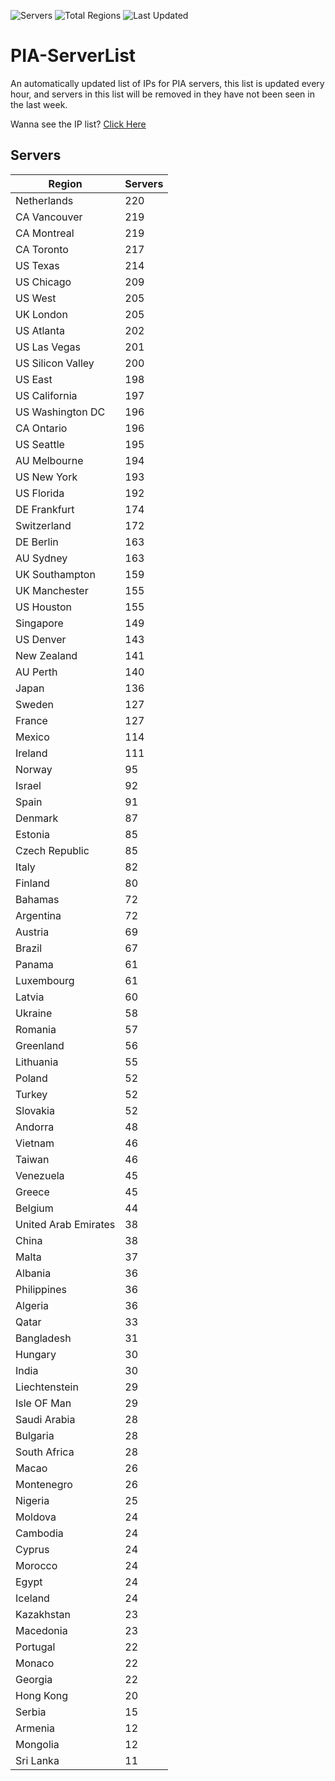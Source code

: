 ![Servers](https://img.shields.io/badge/Servers-8,906-darkgreen)
![Total Regions](https://img.shields.io/badge/Total_Regions-97-darkgreen)
![Last Updated](https://img.shields.io/badge/Last_Updated-April_28_2024_22:49_EDT-darkgreen)

# PIA-ServerList
An automatically updated list of IPs for PIA servers, this list is updated every hour, and servers in this list will be removed in they have not been seen in the last week.

Wanna see the IP list? [Click Here](./context.json)

## Servers
| Region               | Servers |
|----------------------|---------|
| Netherlands | 220 |
| CA Vancouver | 219 |
| CA Montreal | 219 |
| CA Toronto | 217 |
| US Texas | 214 |
| US Chicago | 209 |
| US West | 205 |
| UK London | 205 |
| US Atlanta | 202 |
| US Las Vegas | 201 |
| US Silicon Valley | 200 |
| US East | 198 |
| US California | 197 |
| US Washington DC | 196 |
| CA Ontario | 196 |
| US Seattle | 195 |
| AU Melbourne | 194 |
| US New York | 193 |
| US Florida | 192 |
| DE Frankfurt | 174 |
| Switzerland | 172 |
| DE Berlin | 163 |
| AU Sydney | 163 |
| UK Southampton | 159 |
| UK Manchester | 155 |
| US Houston | 155 |
| Singapore | 149 |
| US Denver | 143 |
| New Zealand | 141 |
| AU Perth | 140 |
| Japan | 136 |
| Sweden | 127 |
| France | 127 |
| Mexico | 114 |
| Ireland | 111 |
| Norway | 95 |
| Israel | 92 |
| Spain | 91 |
| Denmark | 87 |
| Estonia | 85 |
| Czech Republic | 85 |
| Italy | 82 |
| Finland | 80 |
| Bahamas | 72 |
| Argentina | 72 |
| Austria | 69 |
| Brazil | 67 |
| Panama | 61 |
| Luxembourg | 61 |
| Latvia | 60 |
| Ukraine | 58 |
| Romania | 57 |
| Greenland | 56 |
| Lithuania | 55 |
| Poland | 52 |
| Turkey | 52 |
| Slovakia | 52 |
| Andorra | 48 |
| Vietnam | 46 |
| Taiwan | 46 |
| Venezuela | 45 |
| Greece | 45 |
| Belgium | 44 |
| United Arab Emirates | 38 |
| China | 38 |
| Malta | 37 |
| Albania | 36 |
| Philippines | 36 |
| Algeria | 36 |
| Qatar | 33 |
| Bangladesh | 31 |
| Hungary | 30 |
| India | 30 |
| Liechtenstein | 29 |
| Isle OF Man | 29 |
| Saudi Arabia | 28 |
| Bulgaria | 28 |
| South Africa | 28 |
| Macao | 26 |
| Montenegro | 26 |
| Nigeria | 25 |
| Moldova | 24 |
| Cambodia | 24 |
| Cyprus | 24 |
| Morocco | 24 |
| Egypt | 24 |
| Iceland | 24 |
| Kazakhstan | 23 |
| Macedonia | 23 |
| Portugal | 22 |
| Monaco | 22 |
| Georgia | 22 |
| Hong Kong | 20 |
| Serbia | 15 |
| Armenia | 12 |
| Mongolia | 12 |
| Sri Lanka | 11 |